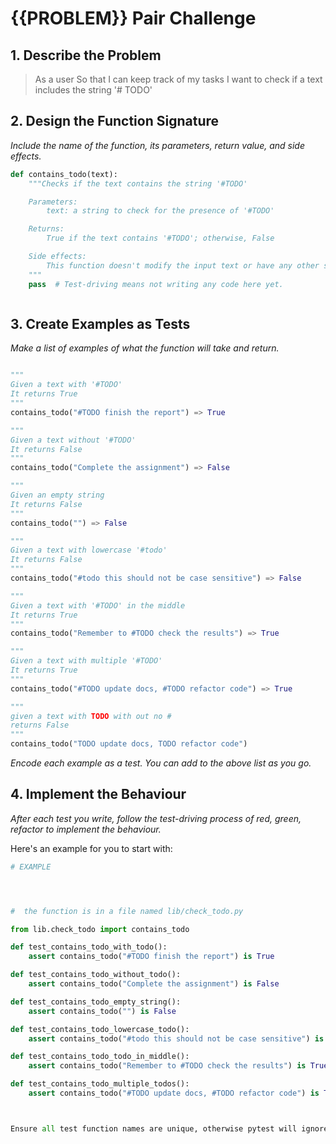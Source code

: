# {{PROBLEM}} Pair Challenge



## 1. Describe the Problem

> As a user
> So that I can keep track of my tasks
> I want to check if a text includes the string '# TODO'

## 2. Design the Function Signature

_Include the name of the function, its parameters, return value, and side effects._

```python
def contains_todo(text):
    """Checks if the text contains the string '#TODO'

    Parameters:
        text: a string to check for the presence of '#TODO'

    Returns:
        True if the text contains '#TODO'; otherwise, False

    Side effects:
        This function doesn't modify the input text or have any other side-effects
    """
    pass  # Test-driving means not writing any code here yet.



```

## 3. Create Examples as Tests

_Make a list of examples of what the function will take and return._

```python

"""
Given a text with '#TODO'
It returns True
"""
contains_todo("#TODO finish the report") => True

"""
Given a text without '#TODO'
It returns False
"""
contains_todo("Complete the assignment") => False

"""
Given an empty string
It returns False
"""
contains_todo("") => False

"""
Given a text with lowercase '#todo'
It returns False
"""
contains_todo("#todo this should not be case sensitive") => False

"""
Given a text with '#TODO' in the middle
It returns True
"""
contains_todo("Remember to #TODO check the results") => True

"""
Given a text with multiple '#TODO'
It returns True
"""
contains_todo("#TODO update docs, #TODO refactor code") => True

"""
given a text with TODO with out no #
returns False
"""
contains_todo("TODO update docs, TODO refactor code")

```

_Encode each example as a test. You can add to the above list as you go._

## 4. Implement the Behaviour

_After each test you write, follow the test-driving process of red, green, refactor to implement the behaviour._

Here's an example for you to start with:

```python
# EXAMPLE




#  the function is in a file named lib/check_todo.py

from lib.check_todo import contains_todo

def test_contains_todo_with_todo():
    assert contains_todo("#TODO finish the report") is True

def test_contains_todo_without_todo():
    assert contains_todo("Complete the assignment") is False

def test_contains_todo_empty_string():
    assert contains_todo("") is False

def test_contains_todo_lowercase_todo():
    assert contains_todo("#todo this should not be case sensitive") is False

def test_contains_todo_todo_in_middle():
    assert contains_todo("Remember to #TODO check the results") is True

def test_contains_todo_multiple_todos():
    assert contains_todo("#TODO update docs, #TODO refactor code") is True



Ensure all test function names are unique, otherwise pytest will ignore them!
